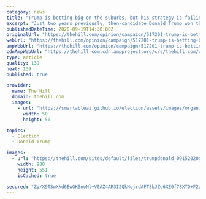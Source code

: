```yaml
---
category: news
title: "Trump is betting big on the suburbs, but his strategy is failing 'bigly'"
excerpt: "Just two years previously, then-candidate Donald Trump won the overall suburban vote by five percentage points according to exit polling. That margin fueled his razor-thin wins in the key “Blue Wall” states of Michigan,"
publishedDateTime: 2020-09-19T14:30:00Z
originalUrl: "https://thehill.com/opinion/campaign/517201-trump-is-betting-big-on-the-suburbs-but-his-strategy-is-failing-bigly"
webUrl: "https://thehill.com/opinion/campaign/517201-trump-is-betting-big-on-the-suburbs-but-his-strategy-is-failing-bigly"
ampWebUrl: "https://thehill.com/opinion/campaign/517201-trump-is-betting-big-on-the-suburbs-but-his-strategy-is-failing-bigly?amp"
cdnAmpWebUrl: "https://thehill-com.cdn.ampproject.org/c/s/thehill.com/opinion/campaign/517201-trump-is-betting-big-on-the-suburbs-but-his-strategy-is-failing-bigly?amp"
type: article
quality: 139
heat: 139
published: true

provider:
  name: The Hill
  domain: thehill.com
  images:
    - url: "https://smartableai.github.io/election/assets/images/organizations/thehill.com-50x50.jpg"
      width: 50
      height: 50

topics:
  - Election
  - Donald Trump

images:
  - url: "https://thehill.com/sites/default/files/trumpdonald_09152020getty.jpg"
    width: 980
    height: 551
    isCached: true

secured: "Zy/X9T3wXkd6EwGK5noNl+V0AZ4AR3I2QkHojrdAFT3bJZd6XE0f78XTQ+F2/+j8rVD1JNBd0nxyblPoOZwIIkWhZ2sKYwpRww07G8+mEeDsR7a2CbDOgCpTO439/zcuf4+D5nlUVcco9tXwvB0hN6RA+f/FCK0Py51XzY6NMfrHcnIwpeXWO5qQwVZVXE59yunO+ImYYKBF6MO/VAKt+F4qI1qRtJYdUgPk6Rt9u1+LaKAINBitUCFci5i9CSkTuSCtcbdKmKhzJ/js05/qk2Qoa+K6pGwqGsB3V5JPnWPuHiE3BCQtllMeKHjT8rNwJ2IjmwPPlBVgLHpN1HKC2vRoW3yI3/+9jXXp+VsQl/E=;zdRm6whR5oxK4SFCahYpkA=="
---
```


